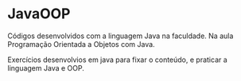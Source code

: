 # JavaOOP

Códigos desenvolvidos com a linguagem Java na faculdade. Na aula Programação Orientada a Objetos com Java.

Exercícios desenvolvios em java para fixar o conteúdo, e praticar a linguagem Java e OOP.
